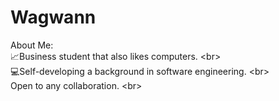 # Wagwann

About Me:
<br> 📈Business student that also likes computers. <br\>
<br> 💻Self-developing a background in software engineering. <br\>
<br> Open to any collaboration. <br\>
